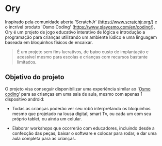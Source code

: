 # Ory
Inspirado pela comunidade aberta 'ScratchJr' (https://www.scratchjr.org/) e o incrível produto 'Osmo Coding' (https://www.playosmo.com/en/coding/), Ory é um projeto de jogo educativo interativo de lógica e introdução a programação para crianças utilizando um ambiente lúdico e uma linguagem baseada em bloquinhos físicos de encaixar.

> É um projeto sem fins lucrativos, de baixo custo de implantação e acessível mesmo para escolas e crianças com recursos bastante limitados.

## Objetivo do projeto

O projeto visa conseguir disponibilizar uma experiência similar ao '[Osmo coding](https://www.youtube.com/watch?v=I9Qm18it47A)' para as crianças em uma sala de aula, mesmo com apenas 1 dispositivo android: 

* Todas as crianças poderão ver seu robô interpretando os bloquinhos mesmo que projetado na lousa digital, smart Tv, ou cada um com seu próprio tablet, ou ainda um celular.

* Elaborar workshops que ocorrerão com educadores, incluindo desde a confecção das peças, baixar o software e colocar para rodar, e dar uma aula completa para as crianças.

